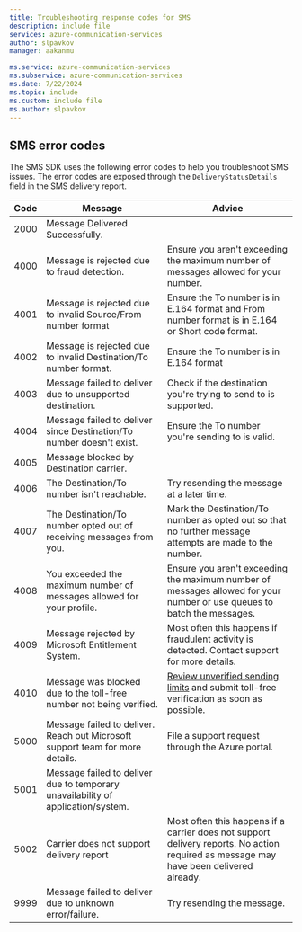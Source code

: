 ```yaml
---
title: Troubleshooting response codes for SMS
description: include file
services: azure-communication-services
author: slpavkov
manager: aakanmu

ms.service: azure-communication-services
ms.subservice: azure-communication-services
ms.date: 7/22/2024
ms.topic: include
ms.custom: include file
ms.author: slpavkov
---
```

## SMS error codes

The SMS SDK uses the following error codes to help you troubleshoot SMS issues. The error codes are exposed through the `DeliveryStatusDetails` field in the SMS delivery report. 

| Code | Message | Advice |
| --- | --- | --- |
| 2000 | Message Delivered Successfully. |  |
| 4000 | Message is rejected due to fraud detection. | Ensure you aren't exceeding the maximum number of messages allowed for your number. |
| 4001 | Message is rejected due to invalid Source/From number format| Ensure the To number is in E.164 format and From number format is in E.164 or Short code format. |
| 4002 | Message is rejected due to invalid Destination/To number format. | Ensure the To number is in E.164 format |
| 4003 | Message failed to deliver due to unsupported destination. | Check if the destination you're trying to send to is supported. |
| 4004 | Message failed to deliver since Destination/To number doesn't exist. | Ensure the To number you're sending to is valid. |
| 4005 | Message blocked by Destination carrier. |  |
| 4006 | The Destination/To number isn't reachable. | Try resending the message at a later time. |
| 4007 | The Destination/To number opted out of receiving messages from you. | Mark the Destination/To number as opted out so that no further message attempts are made to the number. |
| 4008 | You exceeded the maximum number of messages allowed for your profile. | Ensure you aren't exceeding the maximum number of messages allowed for your number or use queues to batch the messages. |
| 4009 | Message rejected by Microsoft Entitlement System. | Most often this happens if fraudulent activity is detected. Contact support for more details. |
| 4010 | Message was blocked due to the toll-free number not being verified. | [Review unverified sending limits](../../sms/sms-faq.md#toll-free-verification) and submit toll-free verification as soon as possible. |
| 5000 | Message failed to deliver. Reach out Microsoft support team for more details. | File a support request through the Azure portal. |
| 5001 | Message failed to deliver due to temporary unavailability of application/system. |  |
| 5002 | Carrier does not support delivery report | Most often this happens if a carrier does not support delivery reports. No action required as message may have been delivered already. |
| 9999 | Message failed to deliver due to unknown error/failure. | Try resending the message. |